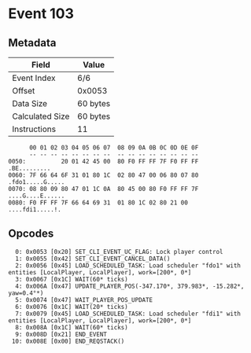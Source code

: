 # Event 103

## Metadata

| Field           | Value    |
|-----------------|----------|
| Event Index     | 6/6      |
| Offset          | 0x0053   |
| Data Size       | 60 bytes |
| Calculated Size | 60 bytes |
| Instructions    | 11       |

```
      00 01 02 03 04 05 06 07  08 09 0A 0B 0C 0D 0E 0F
      -- -- -- -- -- -- -- --  -- -- -- -- -- -- -- --
0050:          20 01 42 45 00  80 F0 FF FF 7F F0 FF FF      .BE.........
0060: 7F 66 64 6F 31 01 80 1C  02 80 47 00 06 80 07 80  .fdo1.....G.....
0070: 08 80 09 80 47 01 1C 0A  80 45 00 80 F0 FF FF 7F  ....G....E......
0080: F0 FF FF 7F 66 64 69 31  01 80 1C 02 80 21 00     ....fdi1.....!. 
```

## Opcodes

```
  0: 0x0053 [0x20] SET_CLI_EVENT_UC_FLAG: Lock player control
  1: 0x0055 [0x42] SET_CLI_EVENT_CANCEL_DATA()
  2: 0x0056 [0x45] LOAD_SCHEDULED_TASK: Load scheduler "fdo1" with entities [LocalPlayer, LocalPlayer], work=[200*, 0*]
  3: 0x0067 [0x1C] WAIT(60* ticks)
  4: 0x006A [0x47] UPDATE_PLAYER_POS(-347.170*, 379.983*, -15.282*, yaw=0.4°*)
  5: 0x0074 [0x47] WAIT_PLAYER_POS_UPDATE
  6: 0x0076 [0x1C] WAIT(20* ticks)
  7: 0x0079 [0x45] LOAD_SCHEDULED_TASK: Load scheduler "fdi1" with entities [LocalPlayer, LocalPlayer], work=[200*, 0*]
  8: 0x008A [0x1C] WAIT(60* ticks)
  9: 0x008D [0x21] END_EVENT
 10: 0x008E [0x00] END_REQSTACK()
```
